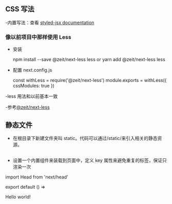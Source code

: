 ## CSS 写法

-内置写法：查看 <a href="https://www.npmjs.com/package/styled-jsx">styled-jsx documentation</a>

### 像以前项目中那样使用 Less

- 安装

  npm install --save @zeit/next-less less
  or
  yarn add @zeit/next-less less

- 配置 next.config.js

  const withLess = require('@zeit/next-less')
  module.exports = withLess({
  cssModules: true
  })

-less 用法和以前基本一致

-参考<a href="https://github.com/zeit/next-plugins/tree/master/packages/next-less" target="_blank" rel="nofollow">@zeit/next-less</a>

## 静态文件

- 在根目录下新建文件夹叫 static。代码可以通过/static/来引入相关的静态资源。

## <head>

- 设置一个内置组件来装载<head>到页面中，定义 key 属性来避免重复的<head>标签，保证<head>只渲染一次

import Head from 'next/head'

export default () =>

  <div>
    <Head>
      <title>My page title</title>
      <meta name="viewport" content="initial-scale=1.0, width=device-width" key="viewport" />
    </Head>
    <Head>
      <meta name="viewport" content="initial-scale=1.2, width=device-width" key="viewport" />
    </Head>
    <p>Hello world!</p>
  </div>
